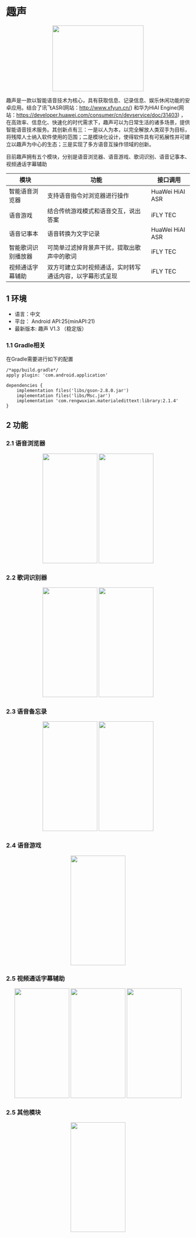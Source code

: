 # 趣声
<div align=center>
    <img width="250" height="180" src="https://github-1252789527.cos.ap-shanghai.myqcloud.com/FancyVoice/logo.png"/>
</div>

趣声是一款以智能语音技术为核心，具有获取信息、记录信息、娱乐休闲功能的安卓应用。结合了讯飞ASR(网站：http://www.xfyun.cn/) 和华为HiAI Engine(网站：https://developer.huawei.com/consumer/cn/devservice/doc/31403) ，在高效率、信息化、快速化的时代需求下，趣声可以为日常生活的诸多场景，提供智能语音技术服务。其创新点有三：一是以人为本，以完全解放人类双手为目标，将残障人士纳入软件使用的范围；二是模块化设计，使得软件具有可拓展性并可建立以趣声为中心的生态；三是实现了多方语音互操作领域的创新。

目前趣声拥有五个模块，分别是语音浏览器、语音游戏、歌词识别、语音记事本、视频通话字幕辅助

| 模块        | 功能   |  接口调用 |
| --------   | -----  | -----  |
| 智能语音浏览器           | 支持语音指令对浏览器进行操作                            | HuaWei HiAI ASR |
| 语音游戏                 |   结合传统游戏模式和语音交互，说出答案                  | iFLY TEC |
| 语音记事本                 |   语音转换为文字记录                                 |  HuaWei HiAI ASR |
| 智能歌词识别播放器         |可简单过滤掉背景声干扰，提取出歌声中的歌词               | iFLY TEC |
| 视频通话字幕辅助         |双方可建立实时视频通话，实时转写通话内容，以字幕形式呈现    | iFLY TEC |

## 1 环境
* 语言：中文
* 平台： Android API:25(minAPI:21)
* 最新版本: 趣声 V1.3 （稳定版）
### 1.1 Gradle相关
在Gradle需要进行如下的配置

```
/*app/build.gradle*/
apply plugin: 'com.android.application'

dependencies {
    implementation files('libs/gson-2.8.0.jar')
    implementation files('libs/Msc.jar')
    implementation 'com.rengwuxian.materialedittext:library:2.1.4'
}
```


## 2 功能
### 2.1 语音浏览器
<div align=center>
    <img width="150" height="300" src="https://github-1252789527.cos.ap-shanghai.myqcloud.com/FancyVoice/browser1.jpg"/>
    <img width="150" height="300" src="https://github-1252789527.cos.ap-shanghai.myqcloud.com/FancyVoice/browser2.jpg"/>
</div>


### 2.2 歌词识别器
<div align=center>
    <img width="150" height="300" src="https://github-1252789527.cos.ap-shanghai.myqcloud.com/FancyVoice/music_player1.jpg"/>
    <img width="150" height="300" src="https://github-1252789527.cos.ap-shanghai.myqcloud.com/FancyVoice/music_player2.jpg"/>
</div>

### 2.3 语音备忘录

<div align=center>
    <img width="150" height="300" src="https://github-1252789527.cos.ap-shanghai.myqcloud.com/FancyVoice/notebook1.jpg"/>
    <img width="150" height="300" src="https://github-1252789527.cos.ap-shanghai.myqcloud.com/FancyVoice/notebook2.jpg"/>
</div>

### 2.4 语音游戏

<div align=center>
  <img width="150" height="300" src="https://github-1252789527.cos.ap-shanghai.myqcloud.com/FancyVoice/game.jpg"/>
</div>

### 2.5 视频通话字幕辅助

<div align=center>
    <img width="150" height="300" src="https://github-1252789527.cos.ap-shanghai.myqcloud.com/FancyVoice/call1.jpg"/>
    <img width="150" height="300" src="https://github-1252789527.cos.ap-shanghai.myqcloud.com/FancyVoice/call2.jpg"/>
    <img width="150" height="300" src="https://github-1252789527.cos.ap-shanghai.myqcloud.com/FancyVoice/call3.jpg"/>
</div>

### 2.5 其他模块

<div align=center>
  <img width="150" height="300" src="https://github-1252789527.cos.ap-shanghai.myqcloud.com/FancyVoice/me.jpg"/>
</div>

